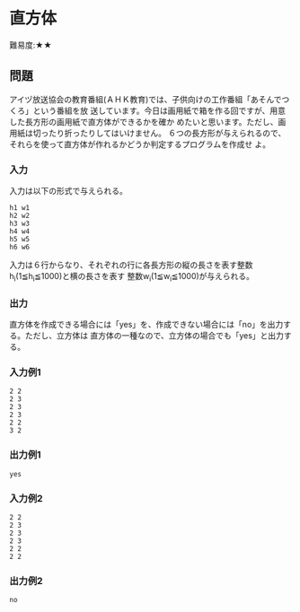 # 直方体

難易度:★★

## 問題
アイヅ放送協会の教育番組(ＡＨＫ教育)では、子供向けの工作番組「あそんでつくろ」という番組を放
送しています。今日は画用紙で箱を作る回ですが、用意した長方形の画用紙で直方体ができるかを確か
めたいと思います。ただし、画用紙は切ったり折ったりしてはいけません。
６つの長方形が与えられるので、それらを使って直方体が作れるかどうか判定するプログラムを作成せ
よ。

### 入力
入力は以下の形式で与えられる。
```
h1 w1
h2 w2
h3 w3
h4 w4
h5 w5
h6 w6
```

入力は６行からなり、それぞれの行に各長方形の縦の長さを表す整数h<sub>i</sub>(1≦h<sub>i</sub>≦1000)と横の長さを表す
整数w<sub>i</sub>(1≦w<sub>i</sub>≦1000)が与えられる。

### 出力

直方体を作成できる場合には「yes」を、作成できない場合には「no」を出力する。ただし、立方体は
直方体の一種なので、立方体の場合でも「yes」と出力する。

### 入力例1
```
2 2
2 3
2 3
2 3
2 2
3 2
```


### 出力例1
```
yes
```

### 入力例2
```
2 2
2 3
2 3
2 3
2 2
2 2
```


### 出力例2
```
no
```